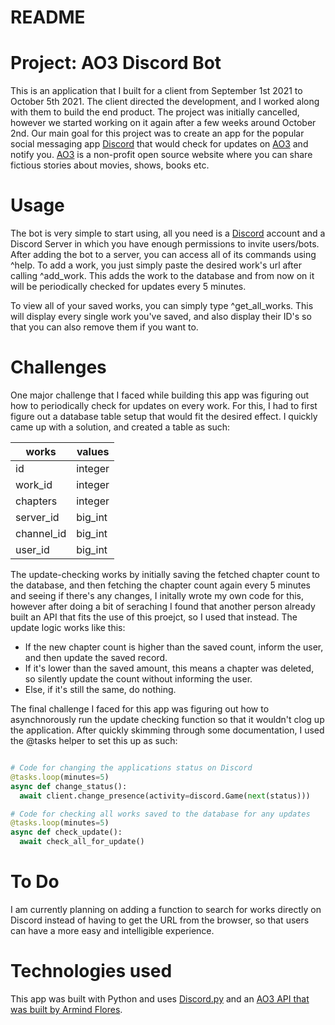 # README

# Project: AO3 Discord Bot

This is an application that I built for a client from September 1st 2021 to October 5th  2021. The client directed the development, and I worked along with them to build the end product. The project was initially cancelled, however we started working on it again after a few weeks around October 2nd. Our main goal for this project was to create an app for the popular social messaging app [Discord](https://discord.com) that would check for updates on [AO3](https://archiveofourown.org) and notify you. [AO3](https://archiveofourown.org) is a non-profit open source website where you can share fictious stories about movies, shows, books etc.  

# Usage

The bot is very simple to start using, all you need is a [Discord](https://discord.com) account and a Discord Server in which you have enough permissions to invite users/bots.
After adding the bot to a server, you can access all of its commands using ^help. To add a work, you just simply paste the desired work's url after calling ^add_work. This adds the work to the database and from now on it will be periodically checked for updates every 5 minutes.

To view all of your saved works, you can simply type ^get_all_works. This will display every single work you've saved, and also display their ID's so that you can also remove them if you want to.

# Challenges

One major challenge that I faced while building this app was figuring out how to periodically check for updates on every work. For this, I had to first figure out a database table setup that would fit the desired effect. I quickly came up with a solution, and created a table as such:

| works | values |
| --- | --- |
| id | integer |
| work_id | integer |
| chapters | integer |
| server_id | big_int |
| channel_id | big_int |
| user_id | big_int |

The update-checking works by initially saving the fetched chapter count to the database, and then fetching the chapter count again every 5 minutes and seeing if there's any changes, I initally wrote my own code for this, however after doing a bit of seraching I found that another person already built an API that fits the use of this proejct, so I used that instead. 
The update logic works like this: 
* If the new chapter count is higher than the saved count, inform the user, and then update the saved record. 
* If it's lower than the saved amount, this means a chapter was deleted, so silently update the count without informing the user. 
* Else, if it's still the same, do nothing.

The final challenge I faced for this app was figuring out how to asynchnorously run the update checking function so that it wouldn't clog up the application. After quickly skimming through some documentation, I used the @tasks helper to set this up as such:

```python

# Code for changing the applications status on Discord
@tasks.loop(minutes=5)
async def change_status():
  await client.change_presence(activity=discord.Game(next(status)))   

# Code for checking all works saved to the database for any updates
@tasks.loop(minutes=5)
async def check_update():
  await check_all_for_update()
```

# To Do

I am currently planning on adding a function to search for works directly on Discord instead of having to get the URL from the browser, so that users can have a more easy and intelligible experience.

# Technologies used

This app was built with Python and uses [Discord.py](https://discordpy.readthedocs.io/en/stable/) and an [AO3 API that was built by Armind Flores](https://github.com/ArmindoFlores/ao3_api).

